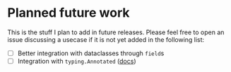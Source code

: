 # Planned future work

This is the stuff I plan to add in future releases. Please feel free to open an issue
discussing a usecase if it is not yet added in the following list:

- [ ] Better integration with dataclasses through `field`s
- [ ] Integration with `typing.Annotated` ([docs](https://docs.python.org/3/library/typing.html#typing.Annotated))
